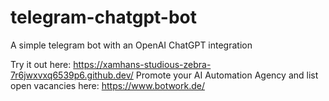 # telegram-chatgpt-bot
A simple telegram bot with an OpenAI ChatGPT integration

Try it out here: https://xamhans-studious-zebra-7r6jwxvxq6539p6.github.dev/
Promote your AI Automation Agency and list open vacancies here: https://www.botwork.de/

